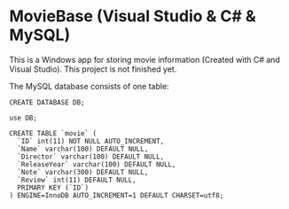 # MovieBase (Visual Studio & C# & MySQL)
This is a Windows app for storing movie information (Created with C# and Visual Studio). This project is not finished yet.

The MySQL database consists of one table:
```
CREATE DATABASE DB;

use DB;

CREATE TABLE `movie` (
  `ID` int(11) NOT NULL AUTO_INCREMENT,
  `Name` varchar(100) DEFAULT NULL,
  `Director` varchar(100) DEFAULT NULL,
  `ReleaseYear` varchar(100) DEFAULT NULL,
  `Note` varchar(300) DEFAULT NULL,
  `Review` int(11) DEFAULT NULL,
  PRIMARY KEY (`ID`)
) ENGINE=InnoDB AUTO_INCREMENT=1 DEFAULT CHARSET=utf8;

```
